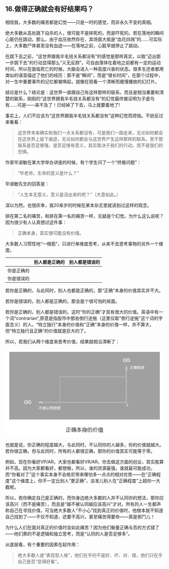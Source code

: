 ## 16.做得正确就会有好结果吗？

相信我，大多数的痛苦都是幻觉——只是一时的感觉，而非永久不变的真相。

绝大多数从高处跳下自杀的人，很可能不是摔死的，而是吓死的。若在落地的瞬间心脏仍在跳动，那么，由于血压依然存在，其场面大抵是“血花四溅”的……可实际上，大多数尸体甚至没有血迹——在落地之前，心脏早就停止了跳动。

在跳下去之前，“这世界跟我半毛钱关系都没有”的感觉是那样真实，以致“迈出那一步跳下去”的行动显得那么“义无反顾”。可自由落体在着地之前都有一定的运动时间，所以在面临死亡的时候，大脑会进入一种高度兴奋的状态。很多生还者都用类似的语音描述了他们的经历：那不是“瞬间”，而是“很长时间”，在那个过程中，对一生中重要事件的记忆都被唤起，就像在观看一个清晰而缓慢播放的幻灯片。

结论是什么？结论是：这世界一直跟自己有这样那样的联系，而且是相当重要和清楚的联系，刚刚的“这世界跟我半毛钱关系都没有”的幻觉最终被证明为子虚乌有……可是——来不及了！已经掉了下去，马上就要着地了!

事实上，人们不应该为“这世界跟我半毛钱关系都没有”这种幻觉而烦恼。不妨反过来看看：

> 这世界本来确实和我们一点关系都没有，可是我们一路走来，无论如何都会在这世界上留下痕迹，无论如何都会与这世界产生这样那样的联系。至于那联系是否足够强，是否足够有意义，其实取决于我们的行动，而不是我们的恐惧。

作家毕淑敏在某大学举办讲座的时候，有个学生问了一个“终极问题”：

> “毕老师，生命的意义是什么？”

毕淑敏先生的回答是：

> “人生本无意义，意义是活出来的吧？”（大意如此。）

深以为然。也很庆幸，我20来岁的时候在某本杂志里就读到过这样的观念。

排在第二名的痛苦，和排在第一名的痛苦一样，无疑是个幻觉。为什么这么说呢？因为很少有人认真想过这件事：

> 正确本身，其实很可能没有价值。

大多数人习惯性地“一根筋”，只进行单维度思考，从来不去思考事物的另外一个维度。

|            | 别人都是正确的 | 别人都是错误的 |
| ---------- | -------------- | -------------- |
| 你是正确的 |                |                |
| 你是错误的 |                |                |

若你是正确的，与此同时，别人也都是正确的，那“正确”本身的价值其实并不大。

若你是错误的，别人都是正确的，那会是个很可怕的局面。

若你是正确的，别人都是错误的，这时“你的正确”才具有很大的价值。英语中有一个词“contrarian”,原意是指股市中那些倒行逆施（这里仅取"倒行逆施"这个词的字面含义）的人。“特立独行”本身的价值和“正确”本身的价值一样，并不算大，但“特立独行且正确”的价值就是巨大的了。

所以，若我们从两个维度来思考价值，结果就相当清晰了：

![image-20211211234535746](https://raw.githubusercontent.com/liangxincn/Financial-Freedom/main/images/image-20211211234535746.png)

也就是说，你正确的程度越大，与此同时，不认同你的人越多，你的价值就越大。若你很正确，但与此同时，所有的人都很正确，那你的价值其实可能等于零。

例如，现在你看好VP/AR，大家也都看好VR/AR，你去做这方面的创业，其实胜算并不高。因为大家都看好，都想做，所以，谁的资源最强，谁就最可能成功，而“你看对了”这个事实本身不会格尼带来哪怕多一点点的相对优势——在“正确程度”这个维度上，你不一定比别人“更正确”，没准儿别人在“正确程度”上超你一大截呢。

所以，若你确定自己是正确的，而你身边绝大多数的人并不认同你的想法，那你应该高兴（而不是痛苦），而且是“越不被认同越应该高兴”才对。所有的人一生都声称自己在寻找价值，可当绝大多数人“不小心”找到真正的价值时，他根本就不知道自己找到了——不仅不知道，还要不高兴，甚至痛苦得要命——真是邪门儿！

为什么人们在面对真正的价值时会如此痛苦？因为他们衡量正确与否的方式错了——他们靠的不是逻辑和独立思考，而是“认同的人是否足够多”。

从底层看，有个重要的因素在起作用：

> 绝大多数人是“表现型人格”，他们在乎的不是好、坏、对、错，他们只在乎自己是否“显得好看”。

